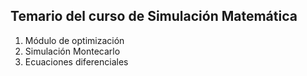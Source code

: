 
## Temario del curso de Simulación Matemática 

1. Módulo de optimización 
2. Simulación Montecarlo
3. Ecuaciones diferenciales
